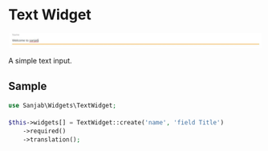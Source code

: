# Text Widget
![Text widget](../images/screenshots/widgets/text.jpg)

A simple text input.

## Sample
```php
use Sanjab\Widgets\TextWidget;

$this->widgets[] = TextWidget::create('name', 'field Title')
    ->required()
    ->translation();
```
